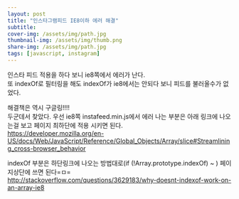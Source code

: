 ```yaml
---
layout: post
title: "인스타그램피드 IE8이하 에러 해결"
subtitle: 
cover-img: /assets/img/path.jpg
thumbnail-img: /assets/img/thumb.png
share-img: /assets/img/path.jpg
tags: [javascript, instagram]
---
```

<div class="entry-content">
    <p>인스타 피드 적용을 하다 보니 ie8쪽에서 에러가 난다.<br>
    또 indexOf로 필터링을 해도 indexOf가 ie8에서는 안되다 보니 피드를 불러올수가 없었다.</p>
    <p>해결책은 역시 구글링!!!!<br>
    두군데서 찾았다. 우선 ie8쪽 instafeed.min.js에서 에러 나는 부분은 아래 링크에 나오는걸 보고 페이지 최하단에 적용 시키면 된다.<br>
    <a href="https://developer.mozilla.org/en-US/docs/Web/JavaScript/Reference/Global_Objects/Array/slice#Streamlining_cross-browser_behavior" target="_blank">https://developer.mozilla.org/en-US/docs/Web/JavaScript/Reference/Global_Objects/Array/slice#Streamlining_cross-browser_behavior</a></p>
    <p>indexOf 부분은 하단링크에 나오는 방법대로(if (!Array.prototype.indexOf) ~ ) 페이지상단에 쓰면 된다=ㅁ=<br>
    <a href="http://stackoverflow.com/questions/3629183/why-doesnt-indexof-work-on-an-array-ie8" target="_blank">http://stackoverflow.com/questions/3629183/why-doesnt-indexof-work-on-an-array-ie8</a></p>
</div>